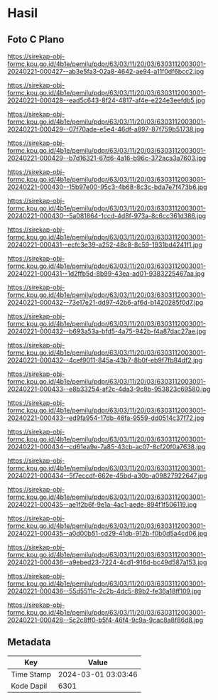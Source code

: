 # Hasil

## Foto C Plano

https://sirekap-obj-formc.kpu.go.id/4b1e/pemilu/pdpr/63/03/11/20/03/6303112003001-20240221-000427--ab3e5fa3-02a8-4642-ae94-a11f0df6bcc2.jpg

https://sirekap-obj-formc.kpu.go.id/4b1e/pemilu/pdpr/63/03/11/20/03/6303112003001-20240221-000428--ead5c643-8f24-4817-af4e-e224e3eefdb5.jpg

https://sirekap-obj-formc.kpu.go.id/4b1e/pemilu/pdpr/63/03/11/20/03/6303112003001-20240221-000429--07f70ade-e5e4-46df-a897-87f759b51738.jpg

https://sirekap-obj-formc.kpu.go.id/4b1e/pemilu/pdpr/63/03/11/20/03/6303112003001-20240221-000429--b7d16321-67d6-4a16-b96c-372aca3a7603.jpg

https://sirekap-obj-formc.kpu.go.id/4b1e/pemilu/pdpr/63/03/11/20/03/6303112003001-20240221-000430--15b97e00-95c3-4b68-8c3c-bda7e7f473b6.jpg

https://sirekap-obj-formc.kpu.go.id/4b1e/pemilu/pdpr/63/03/11/20/03/6303112003001-20240221-000430--5a081864-1ccd-4d8f-973a-8c6cc361d386.jpg

https://sirekap-obj-formc.kpu.go.id/4b1e/pemilu/pdpr/63/03/11/20/03/6303112003001-20240221-000431--ecfc3e39-a252-48c8-8c59-1931bd4241f1.jpg

https://sirekap-obj-formc.kpu.go.id/4b1e/pemilu/pdpr/63/03/11/20/03/6303112003001-20240221-000431--1d2ffb5d-8b99-43ea-ad01-9383225467aa.jpg

https://sirekap-obj-formc.kpu.go.id/4b1e/pemilu/pdpr/63/03/11/20/03/6303112003001-20240221-000432--73e17e21-dd97-42b6-af6d-b1420285f0d7.jpg

https://sirekap-obj-formc.kpu.go.id/4b1e/pemilu/pdpr/63/03/11/20/03/6303112003001-20240221-000432--b693a53a-bfd5-4a75-942b-f4a87dac27ae.jpg

https://sirekap-obj-formc.kpu.go.id/4b1e/pemilu/pdpr/63/03/11/20/03/6303112003001-20240221-000432--4cef9011-845a-43b7-8b0f-eb9f7fb84df2.jpg

https://sirekap-obj-formc.kpu.go.id/4b1e/pemilu/pdpr/63/03/11/20/03/6303112003001-20240221-000433--e8b33254-af2c-4da3-9c8b-953823c69580.jpg

https://sirekap-obj-formc.kpu.go.id/4b1e/pemilu/pdpr/63/03/11/20/03/6303112003001-20240221-000433--ed9fa954-17db-46fa-9559-dd0514c37f72.jpg

https://sirekap-obj-formc.kpu.go.id/4b1e/pemilu/pdpr/63/03/11/20/03/6303112003001-20240221-000434--cd61ea9e-7a85-43cb-ac07-8cf20f0a7638.jpg

https://sirekap-obj-formc.kpu.go.id/4b1e/pemilu/pdpr/63/03/11/20/03/6303112003001-20240221-000434--5f7eccdf-662e-45bd-a30b-a09827922647.jpg

https://sirekap-obj-formc.kpu.go.id/4b1e/pemilu/pdpr/63/03/11/20/03/6303112003001-20240221-000435--ae1f2b6f-9e1a-4ac1-aede-894f1f506119.jpg

https://sirekap-obj-formc.kpu.go.id/4b1e/pemilu/pdpr/63/03/11/20/03/6303112003001-20240221-000435--a0d00b51-cd29-41db-912b-f0b0d5a4cd06.jpg

https://sirekap-obj-formc.kpu.go.id/4b1e/pemilu/pdpr/63/03/11/20/03/6303112003001-20240221-000436--a9ebed23-7224-4cd1-916d-bc49d587a153.jpg

https://sirekap-obj-formc.kpu.go.id/4b1e/pemilu/pdpr/63/03/11/20/03/6303112003001-20240221-000436--55d5511c-2c2b-4dc5-89b2-fe36a18ff109.jpg

https://sirekap-obj-formc.kpu.go.id/4b1e/pemilu/pdpr/63/03/11/20/03/6303112003001-20240221-000428--5c2c8ff0-b5f4-46f4-9c9a-9cac8a8f86d8.jpg


## Metadata

| Key        | Value               |
| ---------- | ------------------- |
| Time Stamp | 2024-03-01 03:03:46 |
| Kode Dapil | 6301                |



